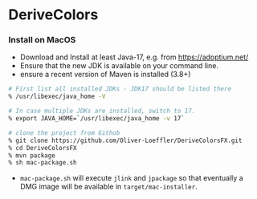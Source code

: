 # DeriveColors

### Install on MacOS

* Download and Install at least Java-17, e.g. from https://adoptium.net/
* Ensure that the new JDK is available on your command line.
* ensure a recent version of Maven is installed (3.8+)

```bash
# First list all installed JDKs - JDK17 should be listed there
% /usr/libexec/java_home -V

# In case multiple JDKs are installed, switch to 17.
% export JAVA_HOME=`/usr/libexec/java_home -v 17`

# clone the project from Github
% git clone https://github.com/Oliver-Loeffler/DeriveColorsFX.git
% cd DeriveColorsFX
% mvn package
% sh mac-package.sh
```

* `mac-package.sh` will execute `jlink` and `jpackage` so that eventually a DMG image will be available in `target/mac-installer`.